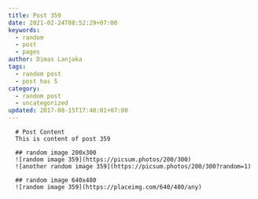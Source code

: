 ```yaml
---
title: Post 359
date: 2021-02-24T08:52:29+07:00
keywords:
  - random
  - post
  - pages
author: Dimas Lanjaka
tags:
  - random post
  - post has 5
category:
  - random post
  - uncategorized
updated: 2017-08-15T17:40:01+07:00
---
```


      # Post Content
      This is content of post 359

      ## random image 200x300
      ![random image 359](https://picsum.photos/200/300)
      ![another random image 359](https://picsum.photos/200/300?random=1)

      ## random image 640x480
      ![random image 359](https://placeimg.com/640/480/any)
      